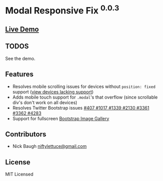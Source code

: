 
# Modal Responsive Fix <sup>0.0.3</sup>

## [Live Demo](http://niftylettuce.github.com/twitter-bootstrap-jquery-plugins)

## TODOS

See the demo.

## Features

* Resolves mobile scrolling issues for devices without `position: fixed` support ([view devices lacking support][8])
* Adds mobile touch support for `.modal`'s that overflow (since scrollable div's don't work on all devices)
* Resolves Twitter Bootstrap issues [#407 #1017 #1339 #2130 #3361 #3362 #4283][1]
* Support for fullscreen [Bootstrap Image Gallery][2]

## Contributors

* Nick Baugh <niftylettuce@gmail.com>

## License

MIT Licensed

[1]: https://github.com/twitter/bootstrap/issues/2130
[2]: https://github.com/blueimp/Bootstrap-Image-Gallery
[3]: https://raw.github.com/niftylettuce/twitter-bootstrap-jquery-plugins/master/modal-responsive-fix/touchscroll.js
[4]: https://raw.github.com/niftylettuce/twitter-bootstrap-jquery-plugins/master/modal-responsive-fix/modal-responsive-fix.js
[5]: https://github.com/twitter/bootstrap/blob/master/less/modals.less#L69
[6]: http://twitter.github.com/bootstrap/assets/css/bootstrap.css
[7]: https://github.com/blueimp/Bootstrap-Image-Gallery/blob/master/css/bootstrap-image-gallery.css#L137-140
[8]: http://caniuse.com/#feat=css-fixed
